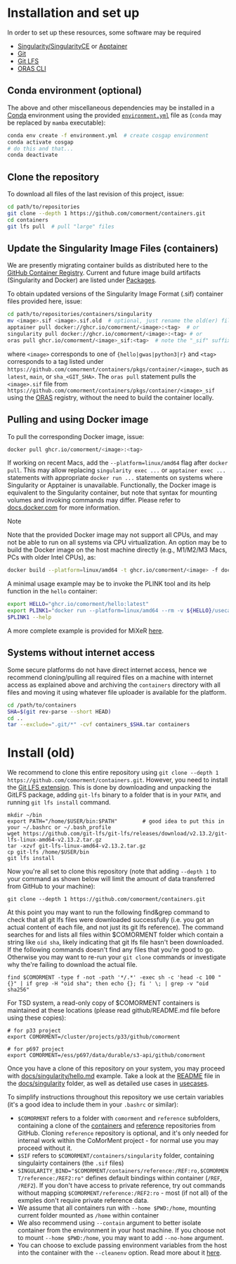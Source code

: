 # Installation and set up

In order to set up these resources, some software may be required

- [Singularity/SingularityCE](https://sylabs.io/singularity/) or [Apptainer](https://apptainer.org)
- [Git](https://git-scm.com/)
- [Git LFS](https://git-lfs.com)
- [ORAS CLI](https://oras.land)

## Conda environment (optional)

The above and other miscellaneous dependencies may be installed in a [Conda](https://conda.io) environment using the provided [``environment.yml``](https://github.com/comorment/containers/blob/main/environment.yml) file as (``conda`` may be replaced by ``mamba`` executable):

```bash
conda env create -f environment.yml  # create cosgap environment
conda activate cosgap
# do this and that...
conda deactivate
```

## Clone the repository

To download all files of the last revision of this project, issue:

```bash
cd path/to/repositories
git clone --depth 1 https://github.com/comorment/containers.git
cd containers
git lfs pull  # pull "large" files
```

## Update the Singularity Image Files (containers)

We are presently migrating container builds as distributed here to the [GitHub Container Registry](https://ghcr.io).
Current and future image build artifacts (Singularity and Docker) are listed under [Packages](https://github.com/orgs/comorment/packages?repo_name=containers).

To obtain updated versions of the Singularity Image Format (.sif) container files provided here, issue:

```bash
cd path/to/repositories/containers/singularity
mv <image>.sif <image>.sif.old  # optional, just rename the old(er) file
apptainer pull docker://ghcr.io/comorment/<image>:<tag>  # or
singularity pull docker://ghcr.io/comorment/<image>:<tag> # or 
oras pull ghcr.io/comorment/<image>_sif:<tag>  # note the "_sif" suffix
```

where  `<image>` corresponds to one of `{hello|gwas|python3|r}` and `<tag>` corresponds to a tag listed under `https://github.com/comorment/containers/pkgs/container/<image>`, 
such as `latest`, `main`, or `sha_<GIT_SHA>`. 
The `oras pull` statement pulls the `<image>.sif` file from `https://github.com/comorment/containers/pkgs/container/<image>_sif` using the [ORAS](https://oras.land) registry, without the need to build the container locally.

## Pulling and using Docker image

To pull the corresponding Docker image, issue:

```bash
docker pull ghcr.io/comorment/<image>:<tag>
```

If working on recent Macs, add the `--platform=linux/amd64` flag after `docker pull`. 
This may allow replacing `singularity exec ...` or `apptainer exec ...` statements with appropriate `docker run ...` statements on systems where Singularity or Apptainer is unavailable.
Functionally, the Docker image is equivalent to the Singularity container, but note that syntax for mounting volumes and invoking commands may differ.
Please refer to [docs.docker.com](https://docs.docker.com) for more information.

> [!NOTE]
> Note that the provided Docker image may not support all CPUs, and may not be able to run on all systems via CPU virtualization.
> An option may be to build the Docker image on the host machine directly (e.g., M1/M2/M3 Macs, PCs with older Intel CPUs), as:
>
>```bash
>docker build --platform=linux/amd64 -t ghcr.io/comorment/<image> -f dockerfiles/<image>/Dockerfile .
>```

A minimal usage example may be to invoke the PLINK tool and its help function in the `hello` container:

```bash
export HELLO="ghcr.io/comorment/hello:latest"
export PLINK1="docker run --platform=linux/amd64 --rm -v ${HELLO}/usecases:/home -v ${HELLO}/reference:/REF -w/home --entrypoint=plink1 ${HELLO}"
$PLINK1 --help
```

A more complete example is provided for MiXeR [here](https://github.com/comorment/mixer/blob/main/usecases/mixer_simu.md#docker-details). 

## Systems without internet access

Some secure platforms do not have direct internet access, hence we recommend cloning/pulling all required files on a machine with internet access as explained above and archiving the `containers` directory with all files and moving it using whatever file uploader is available for the platform.

```bash
cd /path/to/containers
SHA=$(git rev-parse --short HEAD)
cd ..
tar --exclude=".git/*" -cvf containers_$SHA.tar containers
```

# Install (old)

We recommend to clone this entire repository using ``git clone --depth 1 https://github.com/comorment/containers.git``.
However, you need to install the [Git LFS extension](https://git-lfs.github.com/).
This is done by downloading and unpacking the GitLFS package, adding ``git-lfs`` binary to a folder that is in your ``PATH``, and running
``git lfs install`` command.

```
mkdir ~/bin
export PATH="/home/$USER/bin:$PATH"        # good idea to put this in your ~/.bashrc or ~/.bash_profile
wget https://github.com/git-lfs/git-lfs/releases/download/v2.13.2/git-lfs-linux-amd64-v2.13.2.tar.gz
tar -xzvf git-lfs-linux-amd64-v2.13.2.tar.gz
cp git-lfs /home/$USER/bin
git lfs install
```

Now you're all set to clone this repository (note that adding ``--depth 1`` to your command as shown below will limit the amount of data transferred from GitHub to your machine):

```
git clone --depth 1 https://github.com/comorment/containers.git
```

At this point you may want to run the following find&grep command to check that all git lfs files were downloaded successfully (i.e. you got an actual content of each file, and not just its git lfs reference). The command searches for and lists all files within $COMORMENT folder which contain a string like ``oid sha``, likely indicating that git lfs file hasn't been downloaded.
If the following commands doesn't find any files that you're good to go. Otherwise you may want to re-run your ``git clone`` commands or investigate why the're failing to download the actual file.

```
find $COMORMENT -type f -not -path '*/.*' -exec sh -c 'head -c 100 "{}" | if grep -H "oid sha"; then echo {}; fi ' \; | grep -v "oid sha256"
```

For TSD system, a read-only copy of $COMORMENT containers is maintained at these locations
(please read github/README.md file before using these copies):

```
# for p33 project
export COMORMENT=/cluster/projects/p33/github/comorment

# for p697 project
export COMORMENT=/ess/p697/data/durable/s3-api/github/comorment
```

Once you have a clone of this repository on your system, you may proceed with [docs/singularity/hello.md](./docs/singularity/hello.md) example.
Take a look at the [README](./docs/singularity/README.md) file in the [docs/singularity](https://github.com/comorment/containers/tree/main/docs/singularity) folder, as well as detailed use cases in [usecases](https://github.com/comorment/containers/tree/main/usecases).

To simplify instructions throughout this repository we use certain variables (it's a good idea to include them in your ``.bashrc`` or similar):

* ``$COMORMENT`` refers to a folder with ``comorment`` and ``reference`` subfolders, containing a clone of the [containers](https://github.com/comorment/containers) and [reference](https://github.com/comorment/reference) repositories from GitHub. Cloning ``reference`` repository is optional, and it's only needed for internal work within the CoMorMent project - for normal use you may proceed without it.
* ``$SIF`` refers to ``$COMORMENT/containers/singularity`` folder, containing singulairty containers (the ``.sif`` files)
* ``SINGULARITY_BIND="$COMORMENT/containers/reference:/REF:ro,$COMORMENT/reference:/REF2:ro"`` defines default bindings within container (``/REF``, ``/REF2``). If you don't have access to private reference, try out commands without mapping ``$COMORMENT/reference:/REF2:ro`` - most (if not all) of the exmples don't require private reference data.
* We assume that all containers run with ``--home $PWD:/home``, mounting current folder mounted as ``/home`` within container
* We also recommend using ``--contain`` argument to better isolate container from the environment in your host machine. If you choose not to mount ``--home $PWD:/home``, you may want to add ``--no-home`` argument.
* You can choose to exclude passing environment variables from the host into the container with the ``--cleanenv`` option. Read more about it [here](https://docs.sylabs.io/guides/3.7/user-guide/environment_and_metadata.html).